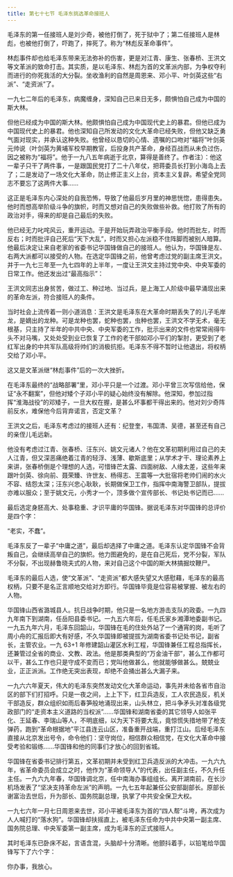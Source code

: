```yaml
---
title: 第七十七节 毛泽东挑选革命接班人
---
```


毛泽东的第一任接班人是刘少奇，被他打倒了，死于狱中了；第二任接班人是林彪，也被他打倒了，吓跑了，摔死了。称为“林彪反革命事件”。

林彪事件却也给毛泽东带来无法弥补的伤害，更是对江青、康生、张春桥、王洪文等文革派的致命打击。其实质，是以毛泽东、林彪为首的文革派内部，为争权夺利而进行的你死我活的大分裂。坐收渔利的自然是周恩来、邓小平、叶剑英这些“右派”、“走资派”了。

一九七二年后的毛泽东，病魔缠身，深知自己已来日无多，颇惧怕自己成为中国的斯大林。

但他已经成为中国的斯大林。他颇惧怕自己成为中国现代史上的暴君。但他已成为中国现代史上的暴君。他也深知自己所发动的文化大革命已经失败，但他又缺乏勇气面对现实，并承认这种失败。他曾经以恳切的心情、遗嘱的口吻对“福将”叶剑英元帅说（叶剑英为黄埔军校早期教官，后投身共产革命，身经百战而从未负过伤，因之被称为“福将”。他于一九八五年病逝于北京，算得是善终了。作者注）：他这一辈子只干了两件事，一是跟国民党打了二十八年仗，把蒋委员长打到小海岛上去了；二是发动了一场文化大革命，防止修正主义上台，资本主义复辟。希望全党同志不要忘了这两件大事……

这正是毛泽东内心深处的自我恐怖，导致了他最后岁月里的神思恍惚，患得患失。他时而想高举阶级斗争的旗帜，时而又想对自己的失败做些补救。他打败了所有的政治对手，得来的却是自己最后的失败。

他已经无力叱咤风云，重开运动。于是开始玩弄政治平衡手段。他时而批左，时而反右；时而批评自己死后“天下大乱”，时而又担心左派稳不住阵脚而被别人暗算。他最后决定让来自老家的省委书记华国锋做自己的接班人。他认为，华国锋是左、右两大派都可以接受的人物。在选定华国锋之前，他曾考虑过党的副主席王洪文。并于一九七三年至一九七四年的上半年，一度让王洪文主持过党中央、中央军委的日常工作。他还发出过“最高指示”：

王洪文同志出身贫苦，做过工、种过地、当过兵，是上海工人阶级中最早涌现出来的革命左派，符合接班人的条件。

当时社会上流传着一则小道消息：王洪文是毛泽东在大革命时期丢失了的儿子毛岸龙，是嫡出的龙种。可是龙种也罢，蛇种也罢，虫种也罢，王洪文不学无术，毫无根基，只主持了半年的中共中央、中央军委的工作，批示出来的文件也常常闹得牛头不对马嘴，又处处受到业已恢复了工作的老干部如邓小平们的掣肘，更受到了老红军出身的中共军队高级将帅们的消极抗拒。毛泽东不得不暂时让他退出，将权柄交给了邓小平。

这又是文革派继“林彪事件”后的一次大挫折。

在毛泽东最终的“战略部署”里，邓小平只是一个过渡。邓小平曾三次写信给他，保证“永不翻案”，但他对矮个子邓小平的疑心始终没有解除。他深知，参加过指挥“淮海战役”的邓矮子，一旦大权在握，是甚么坏事都干得出来的。他对刘少奇阵前反水，难保他今后背弃诺言，否定文革？

王洪文之后，毛泽东考虑过的接班人还有：纪登奎，韦国清、吴德，甚至还有自己的亲侄儿毛远新。

他没有考虑过江青、张春桥、汪东兴、姚文元诸人？他在文革初期利用过自己的夫人江青，但又深恶痛绝着江青的轻浮、浅薄、歇斯底里；从学术才干、理论素养上来讲，张春桥倒是个理想的人选，可惜锋芒太露、四面树敌、人缘太差，这些年来跟叶剑英、徐向前、聂荣臻、许世友、杨得志、王震等一大批宿将老帅们闹的水火不容、结怨太深；汪东兴忠心耿耿，长期做保卫工作，指挥中南海警卫部队，提拔亦难以服众；至于姚文元，小秀才一个，顶多做个宣传部长、书记处书记而已……

最后选定身胚高大、处事稳重、才识平庸的华国锋。据说毛泽东对华国锋的总评价是四个字：

“老实，不蠢”。

毛泽东反了一辈子“中庸之道”，最后却选择了中庸之道。毛泽东认定华国锋不会背叛自己，会继续高举自己的旗帜。他力图避免的，是在自己死后，党不分裂，军队不分裂，不出现赫鲁晓夫式的人物，来对自己这个中国的斯大林搞掘坟鞭尸。

毛泽东的最后人选，使“文革派”、“走资派”都大感失望又大感慰藉，毛泽东的最高权柄，只要不是名正言顺地交给对方即行。华国锋毕竟是位容易被掌握、被左右的人物。

华国锋山西省潞城县人。抗日战争时期，他只是一名地方游击支队的政委。一九四九年南下到湖南，任岳阳县委书记。一九五六年后，任毛氏家乡湘潭地委副书记。一九五九年六月，毛泽东回韶山，华国锋在毛的住处外站了一个通宵的岗，毛听了周小舟的汇报后即大有好感，不久华国锋即被提拔为湖南省委书记处书记，副省长，主管农业。一九 63+1 年修建韶山灌区水利工程，华国锋兼任工程总指挥长，还兼管过全省的商业、文教、政法。他是那类典型的“万金油干部”，甚么工作都可以干，甚么工作也只是守成不变而已；党叫他做甚么，他就能够做甚么。兢兢业业，正正派派。工作绝无突出表现，却绝不会捅出甚么大漏子来。

一九六六年夏天，伟大的毛泽东突然发动文化大革命运动，事先并未给各省市自治区的部下们打招呼。只是一夜之间，上上下下，红卫兵造反，工人农民造反，机关干部造反，群众组织如雨后春笋般地涌现出来，山头林立，把斗争矛头对准各级党政部门的“走资本主义道路的当权派”……华国锋和湖南省委的其它领导人如张平化、王延春、李瑞山等人，不明底细，以为天下将要大乱，竟惊慌失措地带了枪支弹药，跑到“革命根据地”平江县连云山区，准备重开战端，重打江山。后经毛泽东直接从北京发出号令，命令他们：坚守岗位，相信群众相信党，在文化大革命中接受考验和锻练……华国锋和他的同事们才放心的回到省城。

华国锋在省委书记排行第五，文革初期并未受到红卫兵造反派的大冲击。一九六九年，省革命委员会成立之时，他作为“革命领导人”的代表，出任副主任，不久升任主任。一九六九年春，华国锋调北京，任中南海办事组组长。离开湖南前，在长沙机场发表了“坚决支持革命左派”的声明。一九七五年起兼任公安部副部长。原部长谢富治去世后，升为部长、国务院副总理，执掌了中共安全保卫大权。

一九七六年一月七日周恩来去世，邓小平被毛泽东为首的“四人帮”斗垮，再次成为人人喊打的“落水狗”。华国锋却扶摇直上，被毛泽东任命为中共中央第一副主席、国务院总理、中央军委第一副主席，成为毛泽东的正式接班人。

其时毛泽东已卧床不起，言语含混，头脑却十分清晰。他颤抖着手，以铅笔给华国锋写下了六个字：

你办事，我放心。

